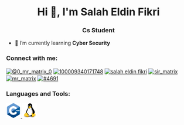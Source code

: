 <h1 align="center">Hi 👋, I'm Salah Eldin Fikri</h1>
<h3 align="center">Cs Student</h3>

- 🌱 I’m currently learning **Cyber Security**

<h3 align="left">Connect with me:</h3>
<p align="left">
<a href="https://twitter.com/@0_mr_matrix_0" target="blank"><img align="center" src="https://raw.githubusercontent.com/rahuldkjain/github-profile-readme-generator/master/src/images/icons/Social/twitter.svg" alt="@0_mr_matrix_0" height="30" width="40" /></a>
<a href="https://fb.com/100009340171748" target="blank"><img align="center" src="https://raw.githubusercontent.com/rahuldkjain/github-profile-readme-generator/master/src/images/icons/Social/facebook.svg" alt="100009340171748" height="30" width="40" /></a>
<a href="https://www.hackerrank.com/salah eldin fikri" target="blank"><img align="center" src="https://raw.githubusercontent.com/rahuldkjain/github-profile-readme-generator/master/src/images/icons/Social/hackerrank.svg" alt="salah eldin fikri" height="30" width="40" /></a>
<a href="https://codeforces.com/profile/sir_matrix" target="blank"><img align="center" src="https://raw.githubusercontent.com/rahuldkjain/github-profile-readme-generator/master/src/images/icons/Social/codeforces.svg" alt="sir_matrix" height="30" width="40" /></a>
<a href="https://www.leetcode.com/mr_matrix" target="blank"><img align="center" src="https://raw.githubusercontent.com/rahuldkjain/github-profile-readme-generator/master/src/images/icons/Social/leet-code.svg" alt="mr_matrix" height="30" width="40" /></a>
<a href="https://discord.gg/#4691" target="blank"><img align="center" src="https://raw.githubusercontent.com/rahuldkjain/github-profile-readme-generator/master/src/images/icons/Social/discord.svg" alt="#4691" height="30" width="40" /></a>
</p>

<h3 align="left">Languages and Tools:</h3>
<p align="left"> <a href="https://www.w3schools.com/cpp/" target="_blank" rel="noreferrer"> <img src="https://raw.githubusercontent.com/devicons/devicon/master/icons/cplusplus/cplusplus-original.svg" alt="cplusplus" width="40" height="40"/> </a> <a href="https://www.linux.org/" target="_blank" rel="noreferrer"> <img src="https://raw.githubusercontent.com/devicons/devicon/master/icons/linux/linux-original.svg" alt="linux" width="40" height="40"/> </a> </p>

